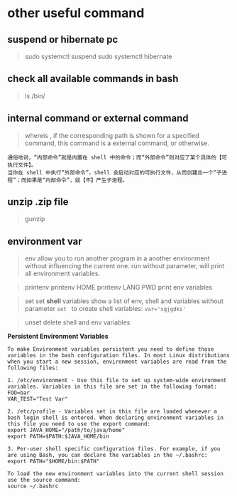 other useful command
========================

suspend or hibernate pc
---
> sudo systemctl suspend
> sudo systemctl hibernate

check all available commands in bash
---
> ls /bin/

internal command or external command
---
> whereis <cmd> , if the corresponding path is shown for a specified command, this command is a external command, or otherwise.
```
通俗地说，“内部命令”就是内置在 shell 中的命令；而“外部命令”则对应了某个具体的【可执行文件】。
当你在 shell 中执行“外部命令”，shell 会启动对应的可执行文件，从而创建出一个“子进程”；而如果是“内部命令”，就【不】产生子进程。
```

unzip .zip file
---
> gunzip <filename>


environment var
---
> env
allow you to run another program in a another environment without influencing the current one.
run without parameter, will print all environment variables.

> printenv
> printenv HOME
> printenv LANG PWD
print env variables

> set
set  **shell** variables
show a list of env, shell and variables without parameter `set `
to create shell variables: `var='sgjgdks'`

> unset
delete shell and env variables

__Persistent Environment Variables__
```
To make Environment variables persistent you need to define those variables in the bash configuration files. In most Linux distributions when you start a new session, environment variables are read from the following files:

1. /etc/environment - Use this file to set up system-wide environment variables. Variables in this file are set in the following format:
FOO=bar
VAR_TEST="Test Var"

2. /etc/profile - Variables set in this file are loaded whenever a bash login shell is entered. When declaring environment variables in this file you need to use the export command:
export JAVA_HOME="/path/to/java/home"
export PATH=$PATH:$JAVA_HOME/bin

3. Per-user shell specific configuration files. For example, if you are using Bash, you can declare the variables in the ~/.bashrc:
export PATH="$HOME/bin:$PATH"

To load the new environment variables into the current shell session use the source command:
source ~/.bashrc
```





